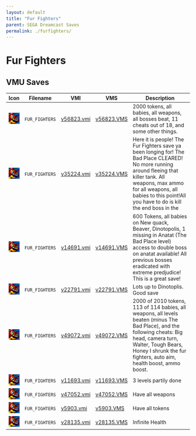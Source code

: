 ```yaml
---
layout: default
title: "Fur Fighters"
parent: SEGA Dreamcast Saves
permalink: ./furfighters/
---
```

# Fur Fighters

## VMU Saves

| Icon | Filename | VMI | VMS | Description |
|------|----------|-----|-----|-------------|
| ![Fur Fighters](../icons/FUR_FIGHTERS.GIF) | `FUR_FIGHTERS` | [v56823.vmi](v56823.vmi) | [v56823.VMS](v56823.VMS) | 2000 tokens, all babies, all weapons, all bosses beat, 11 cheats out of 18, and some other things.   |
| ![Fur Fighters](../icons/FUR_FIGHTERS.GIF) | `FUR_FIGHTERS` | [v35224.vmi](v35224.vmi) | [v35224.VMS](v35224.VMS) | Here it is people! The Fur Fighters save ya been longing for! The Bad Place CLEARED! No more running around fleeing that killer tank. All weapons, max ammo for all weapons, all babies to this point!All you have to do is kill the end boss in the |
| ![Fur Fighters](../icons/FUR_FIGHTERS.GIF) | `FUR_FIGHTERS` | [v14691.vmi](v14691.vmi) | [v14691.VMS](v14691.VMS) | 600 Tokens, all babies on New quack, Beaver, Dinotopolis, 1 missing in Anatat (The Bad Place level) access to double boss on anatat available! All previous bosses eradicated with extreme predjudice! This is a great save!  |
| ![Fur Fighters](../icons/FUR_FIGHTERS.GIF) | `FUR_FIGHTERS` | [v22791.vmi](v22791.vmi) | [v22791.VMS](v22791.VMS) | Lots up to Dinotoplis. Good save  |
| ![Fur Fighters](../icons/FUR_FIGHTERS.GIF) | `FUR_FIGHTERS` | [v49072.vmi](v49072.vmi) | [v49072.VMS](v49072.VMS) | 2000 of 2010 tokens, 113 of 114 babies, all weapons, all levels beaten (minus The Bad Place), and the following cheats:  Big head, camera turn, Walter, Tough Bears, Honey I shrunk the fur fighters, auto aim, health boost, ammo boost.  |
| ![Fur Fighters](../icons/FUR_FIGHTERS.GIF) | `FUR_FIGHTERS` | [v11693.vmi](v11693.vmi) | [v11693.VMS](v11693.VMS) | 3 levels partily done  |
| ![Fur Fighters](../icons/FUR_FIGHTERS.GIF) | `FUR_FIGHTERS` | [v47052.vmi](v47052.vmi) | [v47052.VMS](v47052.VMS) | Have all weapons  |
| ![Fur Fighters](../icons/FUR_FIGHTERS.GIF) | `FUR_FIGHTERS` | [v5903.vmi](v5903.vmi) | [v5903.VMS](v5903.VMS) | Have all tokens  |
| ![Fur Fighters](../icons/FUR_FIGHTERS.GIF) | `FUR_FIGHTERS` | [v28135.vmi](v28135.vmi) | [v28135.VMS](v28135.VMS) | Infinite Health  |
